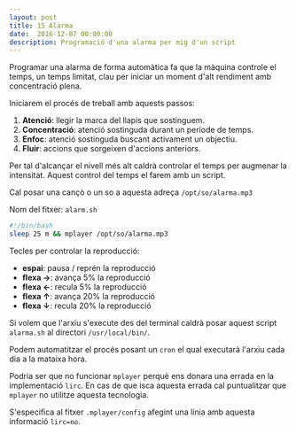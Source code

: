 ```yaml
---
layout: post
title: 15 Alarma
date:  2016-12-07 00:00:00
description: Programació d'una alarma per mig d'un script
---
```


Programar una alarma de forma automàtica fa que la màquina controle el temps, un temps limitat, clau per iniciar un moment d'alt rendiment amb concentració plena.

Iniciarem el procés de treball amb aquests passos:

1. **Atenció**: llegir la marca del llapis que sostinguem.
2. **Concentració**: atenció sostinguda durant un període de temps.
3. **Enfoc**: atenció sostinguda buscant activament un objectiu.
4. **Fluir**: accions que sorgeixen d'accions anteriors.

Per tal d'alcançar el nivell més alt caldrà controlar el temps per augmenar la intensitat. Aquest control del temps el farem amb un script.

Cal posar una cançò o un so a aquesta adreça `/opt/so/alarma.mp3`

Nom del fitxer: `alarm.sh`

```bash
#!/bin/bash
sleep 25 m && mplayer /opt/so/alarma.mp3
```

Tecles per controlar la reproducció:

- **espai**: pausa / reprén la reproducció
- **flexa →**: avança 5% la reproducció
- **flexa ←**: recula 5% la reproducció
- **flexa ↑**: avança 20% la reproducció
- **flexa ↓**: recula 20% la reproducció

Si volem que l'arxiu s'execute des del terminal caldrà posar aquest script `alarma.sh` al directori `/usr/local/bin/`.

Podem automatitzar el procés posant un `cron` el qual executarà l'arxiu cada dia a la mataixa hora. 

Podria ser que no funcionar `mplayer` perquè ens donara una errada en la implementació `lirc`. En cas de que isca aquesta errada cal puntualitzar que `mplayer` no utilitze aquesta tecnologia.

S'especifica al fitxer `.mplayer/config` afegint una línia amb aquesta informació `lirc=no`.

